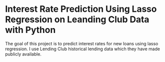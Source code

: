 # Interest Rate Prediction Using Lasso Regression on Leanding Club Data with Python
The goal of this project is to predict interest rates for new loans using lasso regression. I use Lending Club historical lending data which they have made publicly available.

